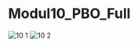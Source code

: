 # Modul10_PBO_Full
![10 1](https://cloud.githubusercontent.com/assets/21336880/23975317/7cd3a442-0a12-11e7-9adc-6bf7446ab657.JPG)
![10 2](https://cloud.githubusercontent.com/assets/21336880/23975319/81b792f2-0a12-11e7-87fa-154ae8483229.JPG)
